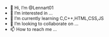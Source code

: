 - 👋 Hi, I’m @Lennart01
- 👀 I’m interested in ...
- 🌱 I’m currently learning C,C++,HTML,CSS,JS
- 💞️ I’m looking to collaborate on ...
- 📫 How to reach me ...

<!---
Lennart01/Lennart01 is a ✨ special ✨ repository because its `README.md` (this file) appears on your GitHub profile.
You can click the Preview link to take a look at your changes.
--->
